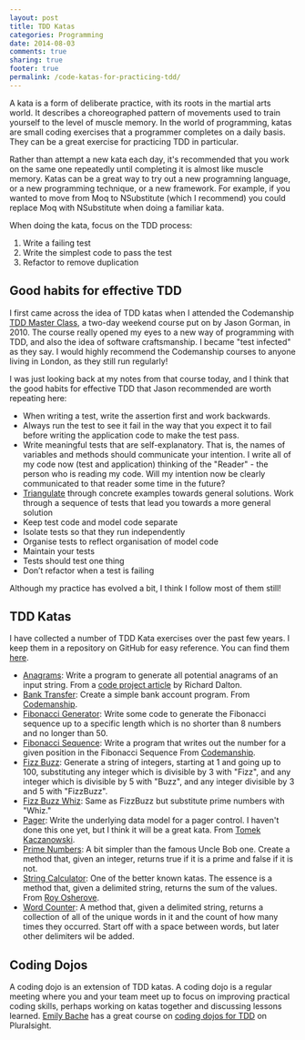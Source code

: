 ```yaml
---
layout: post
title: TDD Katas
categories: Programming
date: 2014-08-03
comments: true
sharing: true
footer: true
permalink: /code-katas-for-practicing-tdd/
---
```


A kata is a form of deliberate practice, with its roots in the martial arts world. It describes a choreographed pattern of movements used to train yourself to the level of muscle memory. In the world of programming, katas are small coding exercises that a programmer completes on a daily basis. They can be a great exercise for practicing TDD in particular. 

Rather than attempt a new kata each day, it's recommended that you work on the same one repeatedly until completing it is almost like muscle memory. Katas can be a great way to try out a new programning language, or a new programming technique, or a new framework. For example, if you wanted to move from Moq to NSubstitute (which I recommend) you could replace Moq with NSubstitute when doing a familiar kata.   
<!--excerpt-->

When doing the kata, focus on the TDD process:

1.	Write a failing test
2.	Write the simplest code to pass the test
3.	Refactor to remove duplication 

## Good habits for effective TDD ##
I first came across the idea of TDD katas when I attended the Codemanship [TDD Master Class](http://codemanship.co.uk/tdd.html), a two-day weekend course put on by Jason Gorman, in 2010. The course really opened my eyes to a new way of programming with TDD, and also the idea of software craftsmanship. I became "test infected" as they say. I would highly recommend the Codemanship courses to anyone living in London, as they still run regularly! 

I was just looking back at my notes from that course today, and I think that the good habits for effective TDD that Jason recommended are worth repeating here:

- When writing a test, write the assertion first and work backwards.
- Always run the test to see it fail in the way that you expect it to fail before writing the application code to make the test pass.
- Write meaningful tests that are self-explanatory. That is, the names of variables and methods should communicate your intention. I write all of my code now (test and application) thinking of the "Reader" - the person who is reading my code. Will my intention now be clearly communicated to that reader some time in the future?
- [Triangulate](http://codemanship.co.uk/parlezuml/blog/?postid=987) through concrete examples towards general solutions. Work through a sequence of tests that lead you towards a more general solution
- Keep test code and model code separate
- Isolate tests so that they run independently
- Organise tests to reflect organisation of model code 
- Maintain your tests
- Tests should test one thing
- Don’t refactor when a test is failing

Although my practice has evolved a bit, I think I follow most of them still!

## TDD Katas ##
I have collected a number of TDD Kata exercises over the past few years. I keep them in a repository on GitHub for easy reference. You can find them [here](https://github.com/mwhelan/Katas).

- [Anagrams](https://github.com/mwhelan/Katas/tree/master/Katas.Anagrams): Write a program to generate all potential anagrams of an input string. From a [code project article](http://www.codeproject.com/Articles/498404/TDD-the-Anagrams-Kata) by Richard Dalton.
- [Bank Transfer](https://github.com/mwhelan/Katas/tree/master/Katas.BankTransfer): Create a simple bank account program. From [Codemanship](http://codemanship.co.uk).
- [Fibonacci Generator](https://github.com/mwhelan/Katas/tree/master/Katas.Fibonacci): Write some code to generate the Fibonacci sequence up to a specific length which is no shorter than 8 numbers and no longer than 50. 
- [Fibonacci Sequence](https://github.com/mwhelan/Katas/tree/master/Katas.FibonacciSequence): Write a program that writes out the number for a given position in the Fibonacci Sequence From [Codemanship](http://codemanship.co.uk).
- [Fizz Buzz](https://github.com/mwhelan/Katas/tree/master/Katas.FizzBuzz): Generate a string of integers, starting at 1 and going up to 100, substituting any integer which is divisible by 3 with "Fizz", and any integer which is divisible by 5 with "Buzz", and any integer divisible by 3 and 5 with "FizzBuzz".
- [Fizz Buzz Whiz](https://github.com/mwhelan/Katas/tree/master/Katas.FizzBuzzWhiz): Same as FizzBuzz but substitute prime numbers with "Whiz."
- [Pager](https://github.com/mwhelan/Katas/tree/master/Katas.Pager): Write the underlying data model for a pager control. I haven't done this one yet, but I think it will be a great kata. From [Tomek Kaczanowski](http://kaczanowscy.pl/tomek/2013-04/code-kata-pager).
- [Prime Numbers](https://github.com/mwhelan/Katas/tree/master/Katas.PrimeNumbers): A bit simpler than the famous Uncle Bob one. Create a method that, given an integer, returns true if it is a prime and false if it is not.
- [String Calculator](https://github.com/mwhelan/Katas/tree/master/Katas.StringCalculator): One of the better known katas. The essence is a method that, given a delimited string, returns the sum of the values. From [Roy Osherove](http://osherove.com/tdd-kata-1/).
- [Word Counter](https://github.com/mwhelan/Katas/tree/master/Katas.WordCounter): A method that, given a delimited string, returns a collection of all of the unique words in it and the count of how many times they occurred. Start off with a space between words, but later other delimiters wil be added.

## Coding Dojos ##
A coding dojo is an extension of TDD katas. A coding dojo is a regular meeting where you and your team meet up to focus on improving practical coding skills, perhaps working on katas together and discussing lessons learned. [Emily Bache](http://pluralsight.com/training/Authors/Details/emily-bache) has a great course on [coding dojos for TDD](http://pluralsight.com/training/Courses/TableOfContents/the-coding-dojo) on Pluralsight.

